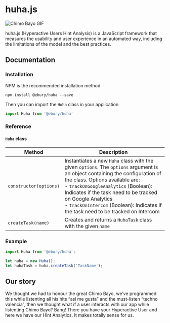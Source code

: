 # huha.js #

![Chimo Bayo GIF](https://img.buzzfeed.com/buzzfeed-static/static/2015-07/9/15/enhanced/webdr06/anigif_enhanced-28562-1436468716-8.gif?downsize=715:*&output-format=auto&output-quality=auto)

huha.js (Hyperactive Users Hint Analysis) is a JavaScript 
framework that measures the usability and user experience
in an automated way, including the limitations of the 
model and the best practices.

## Documentation ##

### Installation ###

NPM is the recommended installation method

```
npm install @ebury/huha --save
```

Then you can import the `Huha` class in your application

```javascript
import Huha from '@ebury/huha'
```

### Reference ###

#### `Huha` class ####

Method | Description |
------------- | ------------- |
`constructor(options)` | Instantiates a new `Huha` class with the given `options`. The `options` argument is an object containing the configuration of the class. Options available are:<br>- `trackOnGoogleAnalytics` (Boolean): Indicates if the task need to be tracked on Google Analytics<br>- `trackOnIntercom` (Boolean): Indicates if the task need to be tracked on Intercom
`createTask(name)` | Creates and returns a `HuhaTask` class with the given `name`

### Example ###

```javascript
import Huha from '@ebury/huha';

let huha = new Huha();
let huhaTask = huha.createTask('TaskName');
```

## Our story ##

We thought we had to honour the great Chimo Bayo, 
we’ve programmed this while listenting all his hits 
“asi me gusta” and the must-listen “techno valencia”, 
then we thought what if a user interacts with our app 
while listenting Chimo Bayo? Bang! There you have your
Hyperactive User and here we have our Hint Analytics. 
It makes totally sense for us.


